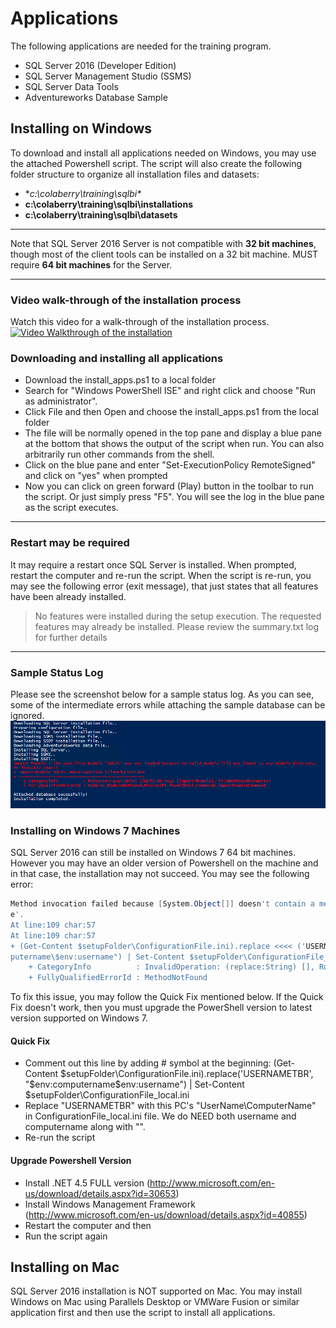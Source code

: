 # Applications
The following applications are needed for the training program.

* SQL Server 2016 (Developer Edition)
* SQL Server Management Studio (SSMS)
* SQL Server Data Tools
* Adventureworks Database Sample

## Installing on Windows
To download and install all applications needed on Windows, you may use the attached Powershell script.
The script will also create the following folder structure to organize all installation files and datasets:  
* **c:\colaberry\training\sqlbi\**
* **c:\colaberry\training\sqlbi\installations**
* **c:\colaberry\training\sqlbi\datasets**

***
Note that SQL Server 2016 Server is not compatible with **32 bit machines**, though most of the client tools can be installed on a 32 bit machine. MUST require **64 bit machines** for the Server.
***

### Video walk-through of the installation process
Watch this video for a walk-through of the installation process. 
[![Video Walkthrough of the installation](http://img.youtube.com/vi/2AOcF88-RtY/0.jpg)](http://www.youtube.com/watch?v=2AOcF88-RtY)

### Downloading and installing all applications

* Download the install_apps.ps1 to a local folder
* Search for "Windows PowerShell ISE" and right click and choose "Run as administrator".
* Click File and then Open and choose the install_apps.ps1 from the local folder
* The file will be normally opened in the top pane and display a blue pane at the bottom
that shows the output of the script when run.
You can also arbitrarily run other commands from the shell.
* Click on the blue pane and enter "Set-ExecutionPolicy RemoteSigned" and click on "yes" when prompted
* Now you can click on green forward (Play) button in the toolbar to run the script. Or just simply press "F5".
You will see the log in the blue pane as the script executes.

---
### Restart may be required
It may require a restart once SQL Server is installed. When prompted, restart the computer and re-run the script. When the script is re-run, you may see the following error (exit message), that just states that all features have been already installed.

>No features were installed during the setup execution. The requested features may already be installed. Please review the summary.txt log for further details
---

### Sample Status Log
Please see the screenshot below for a sample status log. As you can see, some of the intermediate errors while attaching the sample database can be ignored.
![Reinstall error](log.png "Status log")

### Installing on Windows 7 Machines
SQL Server 2016 can still be installed on Windows 7 64 bit machines. However you may have an older version of Powershell on the machine and in that case, the installation may not succeed. You may see the following error:

```powershell
Method invocation failed because [System.Object[]] doesn't contain a method named 'replac
e'.
At line:109 char:57
At line:109 char:57
+ (Get-Content $setupFolder\ConfigurationFile.ini).replace <<<< ('USERNAMETBR', "$env:com
putername\$env:username") | Set-Content $setupFolder\ConfigurationFile_local.ini
    + CategoryInfo          : InvalidOperation: (replace:String) [], RuntimeException
    + FullyQualifiedErrorId : MethodNotFound
```
To fix this issue, you may follow the Quick Fix mentioned below. If the Quick Fix doesn't work, then you must upgrade the PowerShell version to latest version supported on Windows 7.

#### Quick Fix
* Comment out this line by adding # symbol at the beginning: (Get-Content $setupFolder\ConfigurationFile.ini).replace('USERNAMETBR', "$env:computername\$env:username") | Set-Content $setupFolder\ConfigurationFile_local.ini  
* Replace "USERNAMETBR" with this PC's "UserName\ComputerName" in ConfigurationFile_local.ini file. We do NEED both username and computername along with "\".
* Re-run the script

#### Upgrade Powershell Version
* Install .NET 4.5 FULL version (http://www.microsoft.com/en-us/download/details.aspx?id=30653)
* Install Windows Management Framework (http://www.microsoft.com/en-us/download/details.aspx?id=40855)
* Restart the computer and then
* Run the script again


## Installing on Mac
SQL Server 2016 installation is NOT supported on Mac. You may install Windows on Mac using Parallels Desktop or VMWare Fusion or similar application first and then use the script to install all applications.
